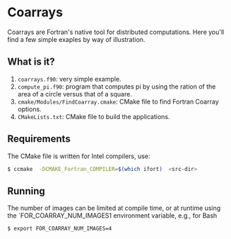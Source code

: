 # Coarrays

Coarrays are Fortran's native tool for distributed computations.  Here you'll
find a few simple exaples by way of illustration.


## What is it?

1. `coarrays.f90`: very simple example.
1. `compute_pi.f90`: program that computes pi by using the ration of the area
   of a circle versus that of a square.
1.  `cmake/Modules/FindCoarray.cmake`: CMake file to find Fortran Coarray options.
1. `CMakeLists.txt`: CMake file to build the applications.


## Requirements

The CMake file is written for Intel compilers, use:
```bash
$ ccmake  -DCMAKE_Fortran_COMPILER=$(which ifort)  <src-dir>
```


## Running

The number of images can be limited at compile time, or at runtime using the
`FOR_COARRAY_NUM_IMAGES1 environment variable, e.g., for Bash
```bash
$ export FOR_COARRAY_NUM_IMAGES=4
```
